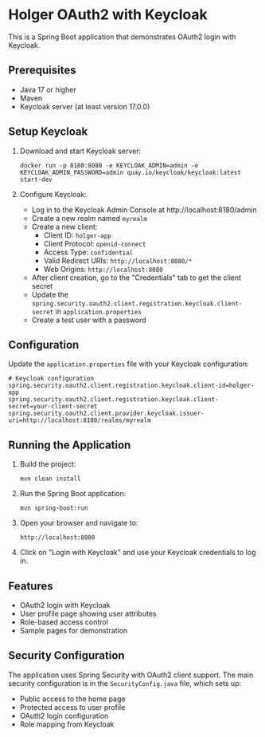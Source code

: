 # Holger OAuth2 with Keycloak

This is a Spring Boot application that demonstrates OAuth2 login with Keycloak.

## Prerequisites

- Java 17 or higher
- Maven
- Keycloak server (at least version 17.0.0)

## Setup Keycloak

1. Download and start Keycloak server:
   ```
   docker run -p 8180:8080 -e KEYCLOAK_ADMIN=admin -e KEYCLOAK_ADMIN_PASSWORD=admin quay.io/keycloak/keycloak:latest start-dev
   ```

2. Configure Keycloak:
   - Log in to the Keycloak Admin Console at http://localhost:8180/admin
   - Create a new realm named `myrealm`
   - Create a new client:
     - Client ID: `holger-app`
     - Client Protocol: `openid-connect`
     - Access Type: `confidential`
     - Valid Redirect URIs: `http://localhost:8080/*`
     - Web Origins: `http://localhost:8080`
   - After client creation, go to the "Credentials" tab to get the client secret
   - Update the `spring.security.oauth2.client.registration.keycloak.client-secret` in `application.properties`
   - Create a test user with a password

## Configuration

Update the `application.properties` file with your Keycloak configuration:

```properties
# Keycloak configuration
spring.security.oauth2.client.registration.keycloak.client-id=holger-app
spring.security.oauth2.client.registration.keycloak.client-secret=your-client-secret
spring.security.oauth2.client.provider.keycloak.issuer-uri=http://localhost:8180/realms/myrealm
```

## Running the Application

1. Build the project:
   ```
   mvn clean install
   ```

2. Run the Spring Boot application:
   ```
   mvn spring-boot:run
   ```

3. Open your browser and navigate to:
   ```
   http://localhost:8080
   ```

4. Click on "Login with Keycloak" and use your Keycloak credentials to log in.

## Features

- OAuth2 login with Keycloak
- User profile page showing user attributes
- Role-based access control
- Sample pages for demonstration

## Security Configuration

The application uses Spring Security with OAuth2 client support. The main security configuration is in the `SecurityConfig.java` file, which sets up:

- Public access to the home page
- Protected access to user profile
- OAuth2 login configuration
- Role mapping from Keycloak